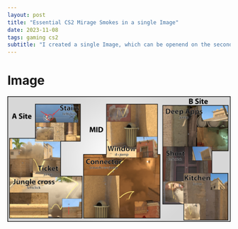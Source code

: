 ```yaml
---
layout: post
title: "Essential CS2 Mirage Smokes in a single Image"
date: 2023-11-08
tags: gaming cs2
subtitle: "I created a single Image, which can be openend on the second Screen with essential CS2 Mirage Smokes"
---
```


# Image

![Mirage Smokes](/assets/gaming/cs2/essential_mirage_smokes_in_one_file.png)